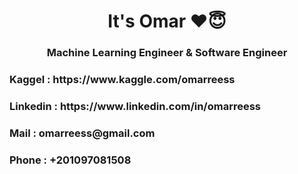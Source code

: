 <h1 align="center">It's Omar ❤️😇</h1>
<h3 align="center"> Machine Learning Engineer & Software Engineer</h3>


<h3 align="start">Kaggel : https://www.kaggle.com/omarreess </h3>
<h3 align="start">Linkedin : https://www.linkedin.com/in/omarreess </h3>
<h3 align="start">Mail : omarreess@gmail.com </h3>
<h3 align="start">Phone : +201097081508 </h3>


<!--
**omarreess/omarreess** is a ✨ _special_ ✨ repository because its `README.md` (this file) appears on your GitHub profile.

Here are some ideas to get you started:
https://github.com/omarreess/omarreess/blob/master/quarantine_day_121435-02.png
- 🔭 I’m currently working on ...
- 🌱 I’m currently learning ...
- 👯 I’m looking to collaborate on ...
- 🤔 I’m looking for help with ...
- 💬 Ask me about ...
- 📫 How to reach me: ...
- 😄 Pronouns: ...
-  Fun fact: ...
-->
